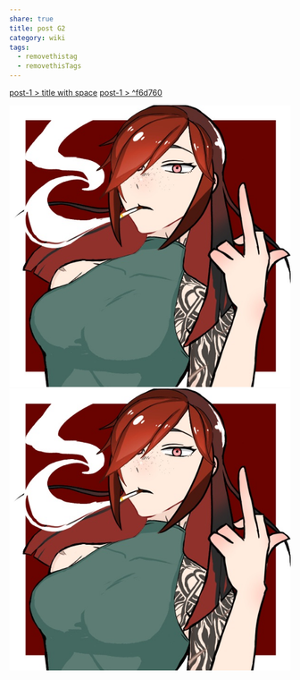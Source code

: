 ```yaml
---
share: true
title: post G2
category: wiki
tags:
  - removethistag
  - removethisTags
---
```




[post-1 > title with space](../post-1.md#title%20with%20space)
[post-1 > ^f6d760](../post-1.md#^f6d760)

![Ambre|200](../../../assets/image/Ambre_PP.jpeg)
![+side](../../../assets/image/Ambre_PP.jpeg)
